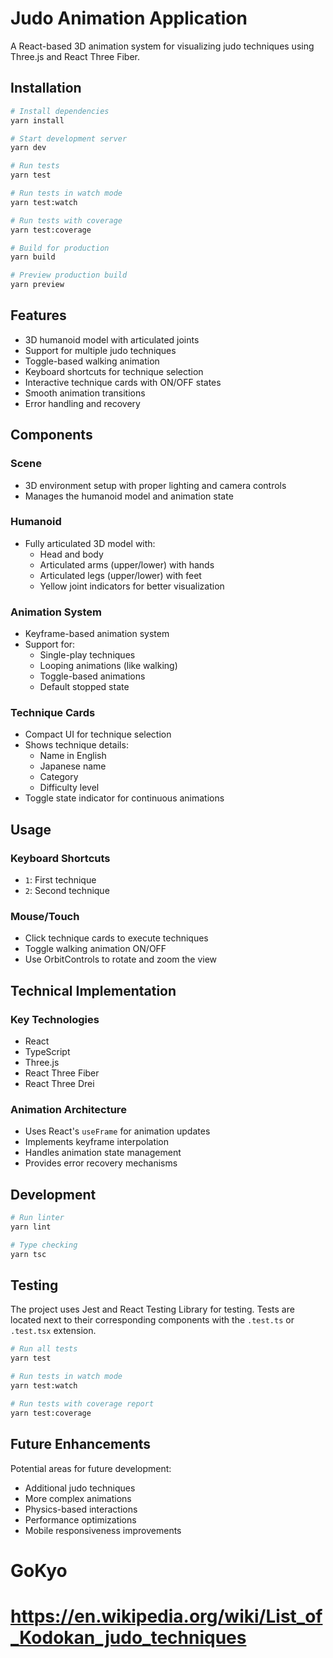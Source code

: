 # Judo Animation Application

A React-based 3D animation system for visualizing judo techniques using Three.js and React Three Fiber.

## Installation

```bash
# Install dependencies
yarn install

# Start development server
yarn dev

# Run tests
yarn test

# Run tests in watch mode
yarn test:watch

# Run tests with coverage
yarn test:coverage

# Build for production
yarn build

# Preview production build
yarn preview
```

## Features

- 3D humanoid model with articulated joints
- Support for multiple judo techniques
- Toggle-based walking animation
- Keyboard shortcuts for technique selection
- Interactive technique cards with ON/OFF states
- Smooth animation transitions
- Error handling and recovery

## Components

### Scene
- 3D environment setup with proper lighting and camera controls
- Manages the humanoid model and animation state

### Humanoid
- Fully articulated 3D model with:
  - Head and body
  - Articulated arms (upper/lower) with hands
  - Articulated legs (upper/lower) with feet
  - Yellow joint indicators for better visualization

### Animation System
- Keyframe-based animation system
- Support for:
  - Single-play techniques
  - Looping animations (like walking)
  - Toggle-based animations
  - Default stopped state

### Technique Cards
- Compact UI for technique selection
- Shows technique details:
  - Name in English
  - Japanese name
  - Category
  - Difficulty level
- Toggle state indicator for continuous animations

## Usage

### Keyboard Shortcuts
- `1`: First technique
- `2`: Second technique

### Mouse/Touch
- Click technique cards to execute techniques
- Toggle walking animation ON/OFF
- Use OrbitControls to rotate and zoom the view

## Technical Implementation

### Key Technologies
- React
- TypeScript
- Three.js
- React Three Fiber
- React Three Drei

### Animation Architecture
- Uses React's `useFrame` for animation updates
- Implements keyframe interpolation
- Handles animation state management
- Provides error recovery mechanisms

## Development

```bash
# Run linter
yarn lint

# Type checking
yarn tsc
```

## Testing
The project uses Jest and React Testing Library for testing. Tests are located next to their corresponding components with the `.test.ts` or `.test.tsx` extension.

```bash
# Run all tests
yarn test

# Run tests in watch mode
yarn test:watch

# Run tests with coverage report
yarn test:coverage
```

## Future Enhancements
Potential areas for future development:
- Additional judo techniques
- More complex animations
- Physics-based interactions
- Performance optimizations
- Mobile responsiveness improvements


# GoKyo

# https://en.wikipedia.org/wiki/List_of_Kodokan_judo_techniques
